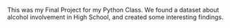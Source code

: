 This was my Final Project for my Python Class. We found a dataset about alcohol involvement in High School, and created some interesting findings.
